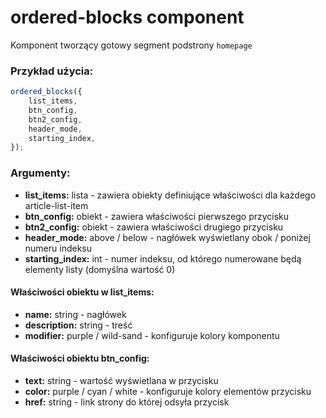# ordered-blocks component

Komponent tworzący gotowy segment podstrony `homepage`

### Przykład użycia:

```javascript
ordered_blocks({
	list_items,
	btn_config,
	btn2_config,
	header_mode,
	starting_index,
});
```

### Argumenty:

-   **list_items:** lista - zawiera obiekty definiujące właściwości dla każdego article-list-item
-   **btn_config:** obiekt - zawiera właściwości pierwszego przycisku
-   **btn2_config:** obiekt - zawiera właściwości drugiego przycisku
-   **header_mode:** above / below - nagłówek wyświetlany obok / poniżej numeru indeksu
-   **starting_index:** int - numer indeksu, od którego numerowane będą elementy listy (domyślna wartość 0)

#### Właściwości obiektu w list_items:

-   **name:** string - nagłówek
-   **description:** string - treść
-   **modifier:** purple / wild-sand - konfiguruje kolory komponentu

#### Właściwości obiektu btn_config:

-   **text:** string - wartość wyświetlana w przycisku
-   **color:** purple / cyan / white - konfiguruje kolory elementów przycisku
-   **href:** string - link strony do której odsyła przycisk
